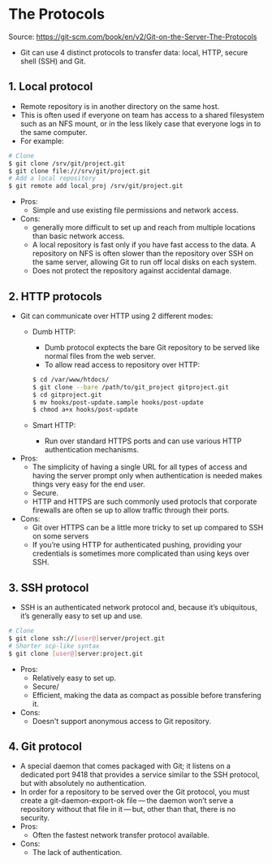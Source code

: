 # The Protocols

Source: <https://git-scm.com/book/en/v2/Git-on-the-Server-The-Protocols>

- Git can use 4 distinct protocols to transfer data: local, HTTP, secure shell (SSH) and Git.

## 1. Local protocol

- Remote repository is in another directory on the same host.
- This is often used if everyone on team has access to a shared filesystem such as an NFS mount, or in the less likely case that everyone logs in to the same computer.
- For example:

```bash
# Clone
$ git clone /srv/git/project.git
$ git clone file:///srv/git/project.git
# Add a local repository
$ git remote add local_proj /srv/git/project.git
```

- Pros:
  - Simple and use existing file permissions and network access.
- Cons:
  - generally more difficult to set up and reach from multiple locations than basic network access.
  - A local repository is fast only if you have fast access to the data. A repository on NFS is often slower than the repository over SSH on the same server, allowing Git to run off local disks on each system.
  - Does not protect the repository against accidental damage.

## 2. HTTP protocols

- Git can communicate over HTTP using 2 different modes:
  - Dumb HTTP:
    - Dumb protocol exptects the bare Git repository to be served like normal files from the web server.
    - To allow read access to repository over HTTP:

    ```bash
    $ cd /var/www/htdocs/
    $ git clone --bare /path/to/git_project gitproject.git
    $ cd gitproject.git
    $ mv hooks/post-update.sample hooks/post-update
    $ chmod a+x hooks/post-update
    ```

  - Smart HTTP:
    - Run over standard HTTPS ports and can use various HTTP authentication mechanisms.
- Pros:
  - The simplicity of having a single URL for all types of access and having the server prompt only when authentication is needed makes things very easy for the end user.
  - Secure.
  - HTTP and HTTPS are such commonly used protocls that corporate firewalls are often se up to allow traffic through their ports.
- Cons:
  - Git over HTTPS can be a little more tricky to set up compared to SSH on some servers
  - If you’re using HTTP for authenticated pushing, providing your credentials is sometimes more complicated than using keys over SSH.

## 3. SSH protocol

- SSH is an authenticated network protocol and, because it’s ubiquitous, it’s generally easy to set up and use.

```bash
# Clone
$ git clone ssh://[user@]server/project.git
# Shorter scp-like syntax
$ git clone [user@]server:project.git
```

- Pros:
  - Relatively easy to set up.
  - Secure/
  - Efficient, making the data as compact as possible before transfering it.
- Cons:
  - Doesn't support anonymous access to Git repository.

## 4. Git protocol

- A special daemon that comes packaged with Git; it listens on a dedicated port 9418 that provides a service similar to the SSH protocol, but with absolutely no authentication.
- In order for a repository to be served over the Git protocol, you must create a git-daemon-export-ok file — the daemon won’t serve a repository without that file in it — but, other than that, there is no security.
- Pros:
  - Often the fastest network transfer protocol available.
- Cons:
  - The lack of authentication.
